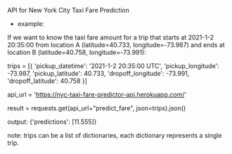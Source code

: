 API for New York City Taxi Fare Prediction

- example:

If we want to know the taxi fare amount for a trip that starts at 2021-1-2 20:35:00
from location A (latitude=40.733, longitude=-73.987) and ends at location
B (latitude=40.758, longitude=-73.991):

trips = [{
          'pickup_datetime': '2021-1-2 20:35:00 UTC',
          'pickup_longitude': -73.987,
          'pickup_latitude': 40.733,
          'dropoff_longitude': -73.991,
          'dropoff_latitude': 40.758
          }]

api_url = 'https://nyc-taxi-fare-predictor-api.herokuapp.com/'

result = requests.get(api_url+"predict_fare", json=trips).json()

output: {'predictions': [11.555]}

note: trips can be a list of dictionaries, each dictionary represents a single trip.

